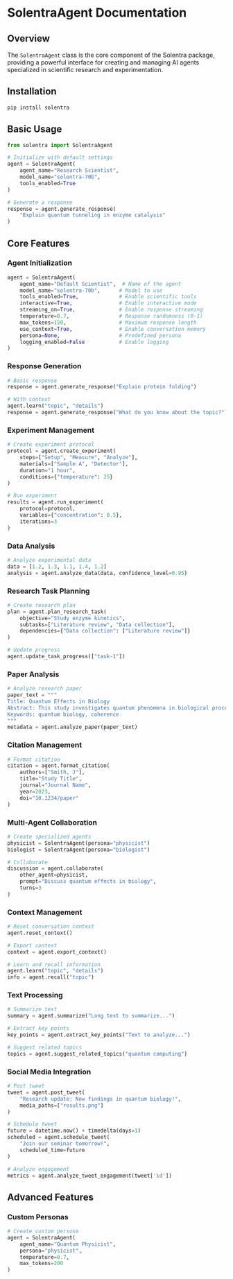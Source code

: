 # SolentraAgent Documentation

## Overview

The `SolentraAgent` class is the core component of the Solentra package, providing a powerful interface for creating and managing AI agents specialized in scientific research and experimentation.

## Installation

```bash
pip install solentra
```

## Basic Usage

```python
from solentra import SolentraAgent

# Initialize with default settings
agent = SolentraAgent(
    agent_name="Research Scientist",
    model_name="solentra-70b",
    tools_enabled=True
)

# Generate a response
response = agent.generate_response(
    "Explain quantum tunneling in enzyme catalysis"
)
```

## Core Features

### Agent Initialization

```python
agent = SolentraAgent(
    agent_name="Default Scientist",  # Name of the agent
    model_name="solentra-70b",      # Model to use
    tools_enabled=True,             # Enable scientific tools
    interactive=True,               # Enable interactive mode
    streaming_on=True,              # Enable response streaming
    temperature=0.7,                # Response randomness (0-1)
    max_tokens=150,                 # Maximum response length
    use_context=True,               # Enable conversation memory
    persona=None,                   # Predefined persona
    logging_enabled=False           # Enable logging
)
```

### Response Generation

```python
# Basic response
response = agent.generate_response("Explain protein folding")

# With context
agent.learn("topic", "details")
response = agent.generate_response("What do you know about the topic?")
```

### Experiment Management

```python
# Create experiment protocol
protocol = agent.create_experiment(
    steps=["Setup", "Measure", "Analyze"],
    materials=["Sample A", "Detector"],
    duration="1 hour",
    conditions={"temperature": 25}
)

# Run experiment
results = agent.run_experiment(
    protocol=protocol,
    variables={"concentration": 0.5},
    iterations=3
)
```

### Data Analysis

```python
# Analyze experimental data
data = [1.2, 1.3, 1.1, 1.4, 1.2]
analysis = agent.analyze_data(data, confidence_level=0.95)
```

### Research Task Planning

```python
# Create research plan
plan = agent.plan_research_task(
    objective="Study enzyme kinetics",
    subtasks=["Literature review", "Data collection"],
    dependencies={"Data collection": ["Literature review"]}
)

# Update progress
agent.update_task_progress(["task-1"])
```

### Paper Analysis

```python
# Analyze research paper
paper_text = """
Title: Quantum Effects in Biology
Abstract: This study investigates quantum phenomena in biological processes.
Keywords: quantum biology, coherence
"""
metadata = agent.analyze_paper(paper_text)
```

### Citation Management

```python
# Format citation
citation = agent.format_citation(
    authors=["Smith, J"],
    title="Study Title",
    journal="Journal Name",
    year=2023,
    doi="10.1234/paper"
)
```

### Multi-Agent Collaboration

```python
# Create specialized agents
physicist = SolentraAgent(persona="physicist")
biologist = SolentraAgent(persona="biologist")

# Collaborate
discussion = agent.collaborate(
    other_agent=physicist,
    prompt="Discuss quantum effects in biology",
    turns=3
)
```

### Context Management

```python
# Reset conversation context
agent.reset_context()

# Export context
context = agent.export_context()

# Learn and recall information
agent.learn("topic", "details")
info = agent.recall("topic")
```

### Text Processing

```python
# Summarize text
summary = agent.summarize("Long text to summarize...")

# Extract key points
key_points = agent.extract_key_points("Text to analyze...")

# Suggest related topics
topics = agent.suggest_related_topics("quantum computing")
```

### Social Media Integration

```python
# Post tweet
tweet = agent.post_tweet(
    "Research update: New findings in quantum biology!",
    media_paths=["results.png"]
)

# Schedule tweet
future = datetime.now() + timedelta(days=1)
scheduled = agent.schedule_tweet(
    "Join our seminar tomorrow!",
    scheduled_time=future
)

# Analyze engagement
metrics = agent.analyze_tweet_engagement(tweet['id'])
```

## Advanced Features

### Custom Personas

```python
# Create custom persona
agent = SolentraAgent(
    agent_name="Quantum Physicist",
    persona="physicist",
    temperature=0.7,
    max_tokens=200
)
```
